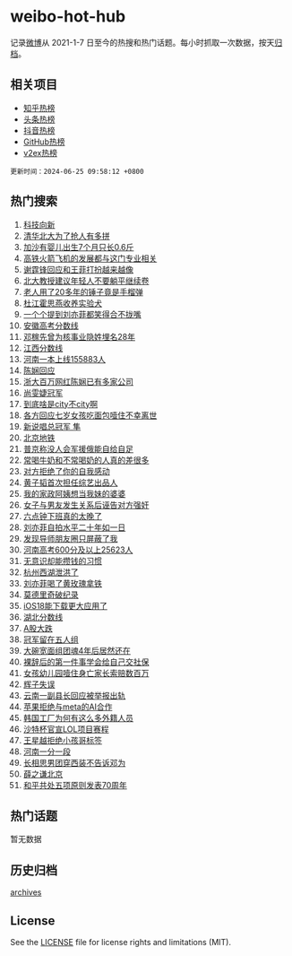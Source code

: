 # weibo-hot-hub

记录[微博](https://www.weibo.com)从 2021-1-7 日至今的热搜和热门话题。每小时抓取一次数据，按天[归档](archives)。

## 相关项目

- [知乎热榜](https://github.com/lonnyzhang423/zhihu-hot-hub)
- [头条热榜](https://github.com/lonnyzhang423/toutiao-hot-hub)
- [抖音热榜](https://github.com/lonnyzhang423/douyin-hot-hub)
- [GitHub热榜](https://github.com/lonnyzhang423/github-hot-hub)
- [v2ex热榜](https://github.com/lonnyzhang423/v2ex-hot-hub)


`更新时间：2024-06-25 09:58:12 +0800`

## 热门搜索

1. [科技向新](https://m.weibo.cn/search?containerid=100103type%3D1%26t%3D10%26q%3D%23%E7%A7%91%E6%8A%80%E5%90%91%E6%96%B0%23&stream_entry_id=51&isnewpage=1&extparam=seat%3D1%26filter_type%3Drealtimehot%26stream_entry_id%3D51%26c_type%3D51%26q%3D%2523%25E7%25A7%2591%25E6%258A%2580%25E5%2590%2591%25E6%2596%25B0%2523%26pos%3D0%26cate%3D10103%26dgr%3D0%26display_time%3D1719280691%26pre_seqid%3D1719280691424023596198)
1. [清华北大为了抢人有多拼](https://m.weibo.cn/search?containerid=100103type%3D1%26t%3D10%26q%3D%E6%B8%85%E5%8D%8E%E5%8C%97%E5%A4%A7%E4%B8%BA%E4%BA%86%E6%8A%A2%E4%BA%BA%E6%9C%89%E5%A4%9A%E6%8B%BC&stream_entry_id=31&isnewpage=1&extparam=seat%3D1%26filter_type%3Drealtimehot%26realpos%3D1%26c_type%3D31%26flag%3D2%26dgr%3D0%26cate%3D5001%26band_rank%3D1%26stream_entry_id%3D31%26pos%3D0%26lcate%3D5001%26q%3D%25E6%25B8%2585%25E5%258D%258E%25E5%258C%2597%25E5%25A4%25A7%25E4%25B8%25BA%25E4%25BA%2586%25E6%258A%25A2%25E4%25BA%25BA%25E6%259C%2589%25E5%25A4%259A%25E6%258B%25BC%26display_time%3D1719280691%26pre_seqid%3D1719280691424023596198)
1. [加沙有婴儿出生7个月只长0.6斤](https://m.weibo.cn/search?containerid=100103type%3D1%26t%3D10%26q%3D%23%E5%8A%A0%E6%B2%99%E6%9C%89%E5%A9%B4%E5%84%BF%E5%87%BA%E7%94%9F7%E4%B8%AA%E6%9C%88%E5%8F%AA%E9%95%BF0.6%E6%96%A4%23&stream_entry_id=31&isnewpage=1&extparam=seat%3D1%26filter_type%3Drealtimehot%26realpos%3D2%26c_type%3D31%26flag%3D1%26dgr%3D0%26cate%3D5001%26band_rank%3D2%26stream_entry_id%3D31%26pos%3D1%26lcate%3D5001%26q%3D%2523%25E5%258A%25A0%25E6%25B2%2599%25E6%259C%2589%25E5%25A9%25B4%25E5%2584%25BF%25E5%2587%25BA%25E7%2594%259F7%25E4%25B8%25AA%25E6%259C%2588%25E5%258F%25AA%25E9%2595%25BF0.6%25E6%2596%25A4%2523%26display_time%3D1719280691%26pre_seqid%3D1719280691424023596198)
1. [高铁火箭飞机的发展都与这门专业相关](https://m.weibo.cn/search?containerid=100103type%3D1%26t%3D10%26q%3D%23%E9%AB%98%E9%93%81%E7%81%AB%E7%AE%AD%E9%A3%9E%E6%9C%BA%E7%9A%84%E5%8F%91%E5%B1%95%E9%83%BD%E4%B8%8E%E8%BF%99%E9%97%A8%E4%B8%93%E4%B8%9A%E7%9B%B8%E5%85%B3%23&stream_entry_id=31&isnewpage=1&extparam=seat%3D1%26filter_type%3Drealtimehot%26realpos%3D3%26c_type%3D31%26flag%3D0%26dgr%3D0%26cate%3D5001%26band_rank%3D3%26stream_entry_id%3D31%26pos%3D2%26lcate%3D5001%26q%3D%2523%25E9%25AB%2598%25E9%2593%2581%25E7%2581%25AB%25E7%25AE%25AD%25E9%25A3%259E%25E6%259C%25BA%25E7%259A%2584%25E5%258F%2591%25E5%25B1%2595%25E9%2583%25BD%25E4%25B8%258E%25E8%25BF%2599%25E9%2597%25A8%25E4%25B8%2593%25E4%25B8%259A%25E7%259B%25B8%25E5%2585%25B3%2523%26display_time%3D1719280691%26pre_seqid%3D1719280691424023596198)
1. [谢霆锋回应和王菲打扮越来越像](https://m.weibo.cn/search?containerid=100103type%3D1%26t%3D10%26q%3D%23%E8%B0%A2%E9%9C%86%E9%94%8B%E5%9B%9E%E5%BA%94%E5%92%8C%E7%8E%8B%E8%8F%B2%E6%89%93%E6%89%AE%E8%B6%8A%E6%9D%A5%E8%B6%8A%E5%83%8F%23&stream_entry_id=31&isnewpage=1&extparam=seat%3D1%26filter_type%3Drealtimehot%26realpos%3D4%26c_type%3D31%26flag%3D2%26dgr%3D0%26cate%3D5001%26band_rank%3D4%26stream_entry_id%3D31%26pos%3D3%26lcate%3D5001%26q%3D%2523%25E8%25B0%25A2%25E9%259C%2586%25E9%2594%258B%25E5%259B%259E%25E5%25BA%2594%25E5%2592%258C%25E7%258E%258B%25E8%258F%25B2%25E6%2589%2593%25E6%2589%25AE%25E8%25B6%258A%25E6%259D%25A5%25E8%25B6%258A%25E5%2583%258F%2523%26display_time%3D1719280691%26pre_seqid%3D1719280691424023596198)
1. [北大教授建议年轻人不要躺平继续卷](https://m.weibo.cn/search?containerid=100103type%3D1%26t%3D10%26q%3D%23%E5%8C%97%E5%A4%A7%E6%95%99%E6%8E%88%E5%BB%BA%E8%AE%AE%E5%B9%B4%E8%BD%BB%E4%BA%BA%E4%B8%8D%E8%A6%81%E8%BA%BA%E5%B9%B3%E7%BB%A7%E7%BB%AD%E5%8D%B7%23&stream_entry_id=31&isnewpage=1&extparam=seat%3D1%26filter_type%3Drealtimehot%26realpos%3D5%26c_type%3D31%26flag%3D1%26dgr%3D0%26cate%3D5001%26band_rank%3D5%26stream_entry_id%3D31%26pos%3D4%26lcate%3D5001%26q%3D%2523%25E5%258C%2597%25E5%25A4%25A7%25E6%2595%2599%25E6%258E%2588%25E5%25BB%25BA%25E8%25AE%25AE%25E5%25B9%25B4%25E8%25BD%25BB%25E4%25BA%25BA%25E4%25B8%258D%25E8%25A6%2581%25E8%25BA%25BA%25E5%25B9%25B3%25E7%25BB%25A7%25E7%25BB%25AD%25E5%258D%25B7%2523%26display_time%3D1719280691%26pre_seqid%3D1719280691424023596198)
1. [老人用了20多年的锤子竟是手榴弹](https://m.weibo.cn/search?containerid=100103type%3D1%26t%3D10%26q%3D%23%E8%80%81%E4%BA%BA%E7%94%A8%E4%BA%8620%E5%A4%9A%E5%B9%B4%E7%9A%84%E9%94%A4%E5%AD%90%E7%AB%9F%E6%98%AF%E6%89%8B%E6%A6%B4%E5%BC%B9%23&stream_entry_id=31&isnewpage=1&extparam=seat%3D1%26filter_type%3Drealtimehot%26realpos%3D6%26c_type%3D31%26flag%3D2%26dgr%3D0%26cate%3D5001%26band_rank%3D6%26stream_entry_id%3D31%26pos%3D5%26lcate%3D5001%26q%3D%2523%25E8%2580%2581%25E4%25BA%25BA%25E7%2594%25A8%25E4%25BA%258620%25E5%25A4%259A%25E5%25B9%25B4%25E7%259A%2584%25E9%2594%25A4%25E5%25AD%2590%25E7%25AB%259F%25E6%2598%25AF%25E6%2589%258B%25E6%25A6%25B4%25E5%25BC%25B9%2523%26display_time%3D1719280691%26pre_seqid%3D1719280691424023596198)
1. [杜江霍思燕收养实验犬](https://m.weibo.cn/search?containerid=100103type%3D1%26t%3D10%26q%3D%23%E6%9D%9C%E6%B1%9F%E9%9C%8D%E6%80%9D%E7%87%95%E6%94%B6%E5%85%BB%E5%AE%9E%E9%AA%8C%E7%8A%AC%23&stream_entry_id=31&isnewpage=1&extparam=seat%3D1%26filter_type%3Drealtimehot%26realpos%3D7%26c_type%3D31%26flag%3D16%26dgr%3D0%26cate%3D5001%26band_rank%3D7%26stream_entry_id%3D31%26pos%3D6%26lcate%3D5001%26q%3D%2523%25E6%259D%259C%25E6%25B1%259F%25E9%259C%258D%25E6%2580%259D%25E7%2587%2595%25E6%2594%25B6%25E5%2585%25BB%25E5%25AE%259E%25E9%25AA%258C%25E7%258A%25AC%2523%26display_time%3D1719280691%26pre_seqid%3D1719280691424023596198)
1. [一个个提到刘亦菲都笑得合不拢嘴](https://m.weibo.cn/search?containerid=100103type%3D1%26t%3D10%26q%3D%E4%B8%80%E4%B8%AA%E4%B8%AA%E6%8F%90%E5%88%B0%E5%88%98%E4%BA%A6%E8%8F%B2%E9%83%BD%E7%AC%91%E5%BE%97%E5%90%88%E4%B8%8D%E6%8B%A2%E5%98%B4&stream_entry_id=31&isnewpage=1&extparam=seat%3D1%26filter_type%3Drealtimehot%26realpos%3D8%26c_type%3D31%26flag%3D1%26dgr%3D0%26cate%3D5001%26band_rank%3D8%26stream_entry_id%3D31%26pos%3D7%26lcate%3D5001%26q%3D%25E4%25B8%2580%25E4%25B8%25AA%25E4%25B8%25AA%25E6%258F%2590%25E5%2588%25B0%25E5%2588%2598%25E4%25BA%25A6%25E8%258F%25B2%25E9%2583%25BD%25E7%25AC%2591%25E5%25BE%2597%25E5%2590%2588%25E4%25B8%258D%25E6%258B%25A2%25E5%2598%25B4%26display_time%3D1719280691%26pre_seqid%3D1719280691424023596198)
1. [安徽高考分数线](https://m.weibo.cn/search?containerid=100103type%3D1%26t%3D10%26q%3D%E5%AE%89%E5%BE%BD%E9%AB%98%E8%80%83%E5%88%86%E6%95%B0%E7%BA%BF&stream_entry_id=31&isnewpage=1&extparam=seat%3D1%26filter_type%3Drealtimehot%26realpos%3D9%26c_type%3D31%26flag%3D1%26dgr%3D0%26cate%3D5001%26band_rank%3D9%26stream_entry_id%3D31%26pos%3D8%26lcate%3D5001%26q%3D%25E5%25AE%2589%25E5%25BE%25BD%25E9%25AB%2598%25E8%2580%2583%25E5%2588%2586%25E6%2595%25B0%25E7%25BA%25BF%26display_time%3D1719280691%26pre_seqid%3D1719280691424023596198)
1. [邓稼先曾为核事业隐姓埋名28年](https://m.weibo.cn/search?containerid=100103type%3D1%26t%3D10%26q%3D%23%E9%82%93%E7%A8%BC%E5%85%88%E6%9B%BE%E4%B8%BA%E6%A0%B8%E4%BA%8B%E4%B8%9A%E9%9A%90%E5%A7%93%E5%9F%8B%E5%90%8D28%E5%B9%B4%23&stream_entry_id=31&isnewpage=1&extparam=seat%3D1%26filter_type%3Drealtimehot%26realpos%3D10%26c_type%3D31%26flag%3D1%26dgr%3D0%26cate%3D5001%26band_rank%3D10%26stream_entry_id%3D31%26pos%3D9%26lcate%3D5001%26q%3D%2523%25E9%2582%2593%25E7%25A8%25BC%25E5%2585%2588%25E6%259B%25BE%25E4%25B8%25BA%25E6%25A0%25B8%25E4%25BA%258B%25E4%25B8%259A%25E9%259A%2590%25E5%25A7%2593%25E5%259F%258B%25E5%2590%258D28%25E5%25B9%25B4%2523%26display_time%3D1719280691%26pre_seqid%3D1719280691424023596198)
1. [江西分数线](https://m.weibo.cn/search?containerid=100103type%3D1%26t%3D10%26q%3D%E6%B1%9F%E8%A5%BF%E5%88%86%E6%95%B0%E7%BA%BF&stream_entry_id=31&isnewpage=1&extparam=seat%3D1%26filter_type%3Drealtimehot%26realpos%3D11%26c_type%3D31%26flag%3D1%26dgr%3D0%26cate%3D5001%26band_rank%3D11%26stream_entry_id%3D31%26pos%3D10%26lcate%3D5001%26q%3D%25E6%25B1%259F%25E8%25A5%25BF%25E5%2588%2586%25E6%2595%25B0%25E7%25BA%25BF%26display_time%3D1719280691%26pre_seqid%3D1719280691424023596198)
1. [河南一本上线155883人](https://m.weibo.cn/search?containerid=100103type%3D1%26t%3D10%26q%3D%23%E6%B2%B3%E5%8D%97%E4%B8%80%E6%9C%AC%E4%B8%8A%E7%BA%BF155883%E4%BA%BA%23&stream_entry_id=31&isnewpage=1&extparam=seat%3D1%26filter_type%3Drealtimehot%26realpos%3D12%26c_type%3D31%26flag%3D1%26dgr%3D0%26cate%3D5001%26band_rank%3D12%26stream_entry_id%3D31%26pos%3D11%26lcate%3D5001%26q%3D%2523%25E6%25B2%25B3%25E5%258D%2597%25E4%25B8%2580%25E6%259C%25AC%25E4%25B8%258A%25E7%25BA%25BF155883%25E4%25BA%25BA%2523%26display_time%3D1719280691%26pre_seqid%3D1719280691424023596198)
1. [陈娴回应](https://m.weibo.cn/search?containerid=100103type%3D1%26t%3D10%26q%3D%23%E9%99%88%E5%A8%B4%E5%9B%9E%E5%BA%94%23&stream_entry_id=31&isnewpage=1&extparam=seat%3D1%26filter_type%3Drealtimehot%26realpos%3D13%26c_type%3D31%26flag%3D1%26dgr%3D0%26cate%3D5001%26band_rank%3D13%26stream_entry_id%3D31%26pos%3D12%26lcate%3D5001%26q%3D%2523%25E9%2599%2588%25E5%25A8%25B4%25E5%259B%259E%25E5%25BA%2594%2523%26display_time%3D1719280691%26pre_seqid%3D1719280691424023596198)
1. [浙大百万网红陈娴已有多家公司](https://m.weibo.cn/search?containerid=100103type%3D1%26t%3D10%26q%3D%23%E6%B5%99%E5%A4%A7%E7%99%BE%E4%B8%87%E7%BD%91%E7%BA%A2%E9%99%88%E5%A8%B4%E5%B7%B2%E6%9C%89%E5%A4%9A%E5%AE%B6%E5%85%AC%E5%8F%B8%23&stream_entry_id=31&isnewpage=1&extparam=seat%3D1%26filter_type%3Drealtimehot%26realpos%3D14%26c_type%3D31%26flag%3D2%26dgr%3D0%26cate%3D5001%26band_rank%3D14%26stream_entry_id%3D31%26pos%3D13%26lcate%3D5001%26q%3D%2523%25E6%25B5%2599%25E5%25A4%25A7%25E7%2599%25BE%25E4%25B8%2587%25E7%25BD%2591%25E7%25BA%25A2%25E9%2599%2588%25E5%25A8%25B4%25E5%25B7%25B2%25E6%259C%2589%25E5%25A4%259A%25E5%25AE%25B6%25E5%2585%25AC%25E5%258F%25B8%2523%26display_time%3D1719280691%26pre_seqid%3D1719280691424023596198)
1. [尚雯婕冠军](https://m.weibo.cn/search?containerid=100103type%3D1%26t%3D10%26q%3D%23%E5%B0%9A%E9%9B%AF%E5%A9%95%E5%86%A0%E5%86%9B%23&stream_entry_id=31&isnewpage=1&extparam=seat%3D1%26filter_type%3Drealtimehot%26realpos%3D15%26c_type%3D31%26flag%3D2%26dgr%3D0%26cate%3D5001%26band_rank%3D15%26stream_entry_id%3D31%26pos%3D14%26lcate%3D5001%26q%3D%2523%25E5%25B0%259A%25E9%259B%25AF%25E5%25A9%2595%25E5%2586%25A0%25E5%2586%259B%2523%26display_time%3D1719280691%26pre_seqid%3D1719280691424023596198)
1. [到底啥是city不city啊](https://m.weibo.cn/search?containerid=100103type%3D1%26t%3D10%26q%3D%23%E5%88%B0%E5%BA%95%E5%95%A5%E6%98%AFcity%E4%B8%8Dcity%E5%95%8A%23&stream_entry_id=31&isnewpage=1&extparam=seat%3D1%26filter_type%3Drealtimehot%26realpos%3D16%26c_type%3D31%26flag%3D0%26dgr%3D0%26cate%3D5001%26band_rank%3D16%26stream_entry_id%3D31%26pos%3D15%26lcate%3D5001%26q%3D%2523%25E5%2588%25B0%25E5%25BA%2595%25E5%2595%25A5%25E6%2598%25AFcity%25E4%25B8%258Dcity%25E5%2595%258A%2523%26display_time%3D1719280691%26pre_seqid%3D1719280691424023596198)
1. [各方回应七岁女孩吃面包噎住不幸离世](https://m.weibo.cn/search?containerid=100103type%3D1%26t%3D10%26q%3D%23%E5%90%84%E6%96%B9%E5%9B%9E%E5%BA%94%E4%B8%83%E5%B2%81%E5%A5%B3%E5%AD%A9%E5%90%83%E9%9D%A2%E5%8C%85%E5%99%8E%E4%BD%8F%E4%B8%8D%E5%B9%B8%E7%A6%BB%E4%B8%96%23&stream_entry_id=31&isnewpage=1&extparam=seat%3D1%26filter_type%3Drealtimehot%26realpos%3D17%26c_type%3D31%26flag%3D1%26dgr%3D0%26cate%3D5001%26band_rank%3D17%26stream_entry_id%3D31%26pos%3D16%26lcate%3D5001%26q%3D%2523%25E5%2590%2584%25E6%2596%25B9%25E5%259B%259E%25E5%25BA%2594%25E4%25B8%2583%25E5%25B2%2581%25E5%25A5%25B3%25E5%25AD%25A9%25E5%2590%2583%25E9%259D%25A2%25E5%258C%2585%25E5%2599%258E%25E4%25BD%258F%25E4%25B8%258D%25E5%25B9%25B8%25E7%25A6%25BB%25E4%25B8%2596%2523%26display_time%3D1719280691%26pre_seqid%3D1719280691424023596198)
1. [新说唱总冠军 隼](https://m.weibo.cn/search?containerid=100103type%3D1%26t%3D10%26q%3D%E6%96%B0%E8%AF%B4%E5%94%B1%E6%80%BB%E5%86%A0%E5%86%9B+%E9%9A%BC&stream_entry_id=31&isnewpage=1&extparam=seat%3D1%26filter_type%3Drealtimehot%26realpos%3D18%26c_type%3D31%26flag%3D0%26dgr%3D0%26cate%3D5001%26band_rank%3D18%26stream_entry_id%3D31%26pos%3D17%26lcate%3D5001%26q%3D%25E6%2596%25B0%25E8%25AF%25B4%25E5%2594%25B1%25E6%2580%25BB%25E5%2586%25A0%25E5%2586%259B%2520%25E9%259A%25BC%26display_time%3D1719280691%26pre_seqid%3D1719280691424023596198)
1. [北京地铁](https://m.weibo.cn/search?containerid=100103type%3D1%26t%3D10%26q%3D%E5%8C%97%E4%BA%AC%E5%9C%B0%E9%93%81&stream_entry_id=31&isnewpage=1&extparam=seat%3D1%26filter_type%3Drealtimehot%26realpos%3D19%26c_type%3D31%26flag%3D1%26dgr%3D0%26cate%3D5001%26band_rank%3D19%26stream_entry_id%3D31%26pos%3D18%26lcate%3D5001%26q%3D%25E5%258C%2597%25E4%25BA%25AC%25E5%259C%25B0%25E9%2593%2581%26display_time%3D1719280691%26pre_seqid%3D1719280691424023596198)
1. [普京称没人会军援俄能自给自足](https://m.weibo.cn/search?containerid=100103type%3D1%26t%3D10%26q%3D%23%E6%99%AE%E4%BA%AC%E7%A7%B0%E6%B2%A1%E4%BA%BA%E4%BC%9A%E5%86%9B%E6%8F%B4%E4%BF%84%E8%83%BD%E8%87%AA%E7%BB%99%E8%87%AA%E8%B6%B3%23&stream_entry_id=31&isnewpage=1&extparam=seat%3D1%26filter_type%3Drealtimehot%26realpos%3D20%26c_type%3D31%26flag%3D0%26dgr%3D0%26cate%3D5001%26band_rank%3D20%26stream_entry_id%3D31%26pos%3D19%26lcate%3D5001%26q%3D%2523%25E6%2599%25AE%25E4%25BA%25AC%25E7%25A7%25B0%25E6%25B2%25A1%25E4%25BA%25BA%25E4%25BC%259A%25E5%2586%259B%25E6%258F%25B4%25E4%25BF%2584%25E8%2583%25BD%25E8%2587%25AA%25E7%25BB%2599%25E8%2587%25AA%25E8%25B6%25B3%2523%26display_time%3D1719280691%26pre_seqid%3D1719280691424023596198)
1. [常喝牛奶和不常喝奶的人真的差很多](https://m.weibo.cn/search?containerid=100103type%3D1%26t%3D10%26q%3D%23%E5%B8%B8%E5%96%9D%E7%89%9B%E5%A5%B6%E5%92%8C%E4%B8%8D%E5%B8%B8%E5%96%9D%E5%A5%B6%E7%9A%84%E4%BA%BA%E7%9C%9F%E7%9A%84%E5%B7%AE%E5%BE%88%E5%A4%9A%23&stream_entry_id=31&isnewpage=1&extparam=seat%3D1%26filter_type%3Drealtimehot%26realpos%3D21%26c_type%3D31%26flag%3D1%26dgr%3D0%26cate%3D5001%26band_rank%3D21%26stream_entry_id%3D31%26pos%3D20%26lcate%3D5001%26q%3D%2523%25E5%25B8%25B8%25E5%2596%259D%25E7%2589%259B%25E5%25A5%25B6%25E5%2592%258C%25E4%25B8%258D%25E5%25B8%25B8%25E5%2596%259D%25E5%25A5%25B6%25E7%259A%2584%25E4%25BA%25BA%25E7%259C%259F%25E7%259A%2584%25E5%25B7%25AE%25E5%25BE%2588%25E5%25A4%259A%2523%26display_time%3D1719280691%26pre_seqid%3D1719280691424023596198)
1. [对方拒绝了你的自我感动](https://m.weibo.cn/search?containerid=100103type%3D1%26t%3D10%26q%3D%E5%AF%B9%E6%96%B9%E6%8B%92%E7%BB%9D%E4%BA%86%E4%BD%A0%E7%9A%84%E8%87%AA%E6%88%91%E6%84%9F%E5%8A%A8&stream_entry_id=31&isnewpage=1&extparam=seat%3D1%26filter_type%3Drealtimehot%26realpos%3D22%26c_type%3D31%26flag%3D2%26dgr%3D0%26cate%3D5001%26band_rank%3D22%26stream_entry_id%3D31%26pos%3D21%26lcate%3D5001%26q%3D%25E5%25AF%25B9%25E6%2596%25B9%25E6%258B%2592%25E7%25BB%259D%25E4%25BA%2586%25E4%25BD%25A0%25E7%259A%2584%25E8%2587%25AA%25E6%2588%2591%25E6%2584%259F%25E5%258A%25A8%26display_time%3D1719280691%26pre_seqid%3D1719280691424023596198)
1. [黄子韬首次担任综艺出品人](https://m.weibo.cn/search?containerid=100103type%3D1%26t%3D10%26q%3D%23%E9%BB%84%E5%AD%90%E9%9F%AC%E9%A6%96%E6%AC%A1%E6%8B%85%E4%BB%BB%E7%BB%BC%E8%89%BA%E5%87%BA%E5%93%81%E4%BA%BA%23&stream_entry_id=31&isnewpage=1&extparam=seat%3D1%26filter_type%3Drealtimehot%26realpos%3D23%26c_type%3D31%26flag%3D1%26dgr%3D0%26cate%3D5001%26band_rank%3D23%26stream_entry_id%3D31%26pos%3D22%26lcate%3D5001%26q%3D%2523%25E9%25BB%2584%25E5%25AD%2590%25E9%259F%25AC%25E9%25A6%2596%25E6%25AC%25A1%25E6%258B%2585%25E4%25BB%25BB%25E7%25BB%25BC%25E8%2589%25BA%25E5%2587%25BA%25E5%2593%2581%25E4%25BA%25BA%2523%26display_time%3D1719280691%26pre_seqid%3D1719280691424023596198)
1. [我的家政阿姨想当我妹的婆婆](https://m.weibo.cn/search?containerid=100103type%3D1%26t%3D10%26q%3D%23%E6%88%91%E7%9A%84%E5%AE%B6%E6%94%BF%E9%98%BF%E5%A7%A8%E6%83%B3%E5%BD%93%E6%88%91%E5%A6%B9%E7%9A%84%E5%A9%86%E5%A9%86%23&stream_entry_id=31&isnewpage=1&extparam=seat%3D1%26filter_type%3Drealtimehot%26realpos%3D24%26c_type%3D31%26flag%3D1%26dgr%3D0%26cate%3D5001%26band_rank%3D24%26stream_entry_id%3D31%26pos%3D23%26lcate%3D5001%26q%3D%2523%25E6%2588%2591%25E7%259A%2584%25E5%25AE%25B6%25E6%2594%25BF%25E9%2598%25BF%25E5%25A7%25A8%25E6%2583%25B3%25E5%25BD%2593%25E6%2588%2591%25E5%25A6%25B9%25E7%259A%2584%25E5%25A9%2586%25E5%25A9%2586%2523%26display_time%3D1719280691%26pre_seqid%3D1719280691424023596198)
1. [女子与男友发生关系后诬告对方强奸](https://m.weibo.cn/search?containerid=100103type%3D1%26t%3D10%26q%3D%23%E5%A5%B3%E5%AD%90%E4%B8%8E%E7%94%B7%E5%8F%8B%E5%8F%91%E7%94%9F%E5%85%B3%E7%B3%BB%E5%90%8E%E8%AF%AC%E5%91%8A%E5%AF%B9%E6%96%B9%E5%BC%BA%E5%A5%B8%23&stream_entry_id=31&isnewpage=1&extparam=seat%3D1%26filter_type%3Drealtimehot%26realpos%3D25%26c_type%3D31%26flag%3D0%26dgr%3D0%26cate%3D5001%26band_rank%3D25%26stream_entry_id%3D31%26pos%3D24%26lcate%3D5001%26q%3D%2523%25E5%25A5%25B3%25E5%25AD%2590%25E4%25B8%258E%25E7%2594%25B7%25E5%258F%258B%25E5%258F%2591%25E7%2594%259F%25E5%2585%25B3%25E7%25B3%25BB%25E5%2590%258E%25E8%25AF%25AC%25E5%2591%258A%25E5%25AF%25B9%25E6%2596%25B9%25E5%25BC%25BA%25E5%25A5%25B8%2523%26display_time%3D1719280691%26pre_seqid%3D1719280691424023596198)
1. [六点钟下班真的太晚了](https://m.weibo.cn/search?containerid=100103type%3D1%26t%3D10%26q%3D%23%E5%85%AD%E7%82%B9%E9%92%9F%E4%B8%8B%E7%8F%AD%E7%9C%9F%E7%9A%84%E5%A4%AA%E6%99%9A%E4%BA%86%23&stream_entry_id=31&isnewpage=1&extparam=seat%3D1%26filter_type%3Drealtimehot%26realpos%3D26%26c_type%3D31%26flag%3D1%26dgr%3D0%26cate%3D5001%26band_rank%3D26%26stream_entry_id%3D31%26pos%3D25%26lcate%3D5001%26q%3D%2523%25E5%2585%25AD%25E7%2582%25B9%25E9%2592%259F%25E4%25B8%258B%25E7%258F%25AD%25E7%259C%259F%25E7%259A%2584%25E5%25A4%25AA%25E6%2599%259A%25E4%25BA%2586%2523%26display_time%3D1719280691%26pre_seqid%3D1719280691424023596198)
1. [刘亦菲自拍水平二十年如一日](https://m.weibo.cn/search?containerid=100103type%3D1%26t%3D10%26q%3D%23%E5%88%98%E4%BA%A6%E8%8F%B2%E8%87%AA%E6%8B%8D%E6%B0%B4%E5%B9%B3%E4%BA%8C%E5%8D%81%E5%B9%B4%E5%A6%82%E4%B8%80%E6%97%A5%23&stream_entry_id=31&isnewpage=1&extparam=seat%3D1%26filter_type%3Drealtimehot%26realpos%3D27%26c_type%3D31%26flag%3D0%26dgr%3D0%26cate%3D5001%26band_rank%3D27%26stream_entry_id%3D31%26pos%3D26%26lcate%3D5001%26q%3D%2523%25E5%2588%2598%25E4%25BA%25A6%25E8%258F%25B2%25E8%2587%25AA%25E6%258B%258D%25E6%25B0%25B4%25E5%25B9%25B3%25E4%25BA%258C%25E5%258D%2581%25E5%25B9%25B4%25E5%25A6%2582%25E4%25B8%2580%25E6%2597%25A5%2523%26display_time%3D1719280691%26pre_seqid%3D1719280691424023596198)
1. [发现导师朋友圈只屏蔽了我](https://m.weibo.cn/search?containerid=100103type%3D1%26t%3D10%26q%3D%23%E5%8F%91%E7%8E%B0%E5%AF%BC%E5%B8%88%E6%9C%8B%E5%8F%8B%E5%9C%88%E5%8F%AA%E5%B1%8F%E8%94%BD%E4%BA%86%E6%88%91%23&stream_entry_id=31&isnewpage=1&extparam=seat%3D1%26filter_type%3Drealtimehot%26realpos%3D28%26c_type%3D31%26flag%3D0%26dgr%3D0%26cate%3D5001%26band_rank%3D28%26stream_entry_id%3D31%26pos%3D27%26lcate%3D5001%26q%3D%2523%25E5%258F%2591%25E7%258E%25B0%25E5%25AF%25BC%25E5%25B8%2588%25E6%259C%258B%25E5%258F%258B%25E5%259C%2588%25E5%258F%25AA%25E5%25B1%258F%25E8%2594%25BD%25E4%25BA%2586%25E6%2588%2591%2523%26display_time%3D1719280691%26pre_seqid%3D1719280691424023596198)
1. [河南高考600分及以上25623人](https://m.weibo.cn/search?containerid=100103type%3D1%26t%3D10%26q%3D%23%E6%B2%B3%E5%8D%97%E9%AB%98%E8%80%83600%E5%88%86%E5%8F%8A%E4%BB%A5%E4%B8%8A25623%E4%BA%BA%23&stream_entry_id=31&isnewpage=1&extparam=seat%3D1%26filter_type%3Drealtimehot%26realpos%3D29%26c_type%3D31%26flag%3D1%26dgr%3D0%26cate%3D5001%26band_rank%3D29%26stream_entry_id%3D31%26pos%3D28%26lcate%3D5001%26q%3D%2523%25E6%25B2%25B3%25E5%258D%2597%25E9%25AB%2598%25E8%2580%2583600%25E5%2588%2586%25E5%258F%258A%25E4%25BB%25A5%25E4%25B8%258A25623%25E4%25BA%25BA%2523%26display_time%3D1719280691%26pre_seqid%3D1719280691424023596198)
1. [无意识却能攒钱的习惯](https://m.weibo.cn/search?containerid=100103type%3D1%26t%3D10%26q%3D%23%E6%97%A0%E6%84%8F%E8%AF%86%E5%8D%B4%E8%83%BD%E6%94%92%E9%92%B1%E7%9A%84%E4%B9%A0%E6%83%AF%23&stream_entry_id=31&isnewpage=1&extparam=seat%3D1%26filter_type%3Drealtimehot%26realpos%3D30%26c_type%3D31%26flag%3D1%26dgr%3D0%26cate%3D5001%26band_rank%3D30%26stream_entry_id%3D31%26pos%3D29%26lcate%3D5001%26q%3D%2523%25E6%2597%25A0%25E6%2584%258F%25E8%25AF%2586%25E5%258D%25B4%25E8%2583%25BD%25E6%2594%2592%25E9%2592%25B1%25E7%259A%2584%25E4%25B9%25A0%25E6%2583%25AF%2523%26display_time%3D1719280691%26pre_seqid%3D1719280691424023596198)
1. [杭州西湖泄洪了](https://m.weibo.cn/search?containerid=100103type%3D1%26t%3D10%26q%3D%23%E6%9D%AD%E5%B7%9E%E8%A5%BF%E6%B9%96%E6%B3%84%E6%B4%AA%E4%BA%86%23&stream_entry_id=31&isnewpage=1&extparam=seat%3D1%26filter_type%3Drealtimehot%26realpos%3D31%26c_type%3D31%26flag%3D0%26dgr%3D0%26cate%3D5001%26band_rank%3D31%26stream_entry_id%3D31%26pos%3D30%26lcate%3D5001%26q%3D%2523%25E6%259D%25AD%25E5%25B7%259E%25E8%25A5%25BF%25E6%25B9%2596%25E6%25B3%2584%25E6%25B4%25AA%25E4%25BA%2586%2523%26display_time%3D1719280691%26pre_seqid%3D1719280691424023596198)
1. [刘亦菲喝了黄玫瑰拿铁](https://m.weibo.cn/search?containerid=100103type%3D1%26t%3D10%26q%3D%23%E5%88%98%E4%BA%A6%E8%8F%B2%E5%96%9D%E4%BA%86%E9%BB%84%E7%8E%AB%E7%91%B0%E6%8B%BF%E9%93%81%23&stream_entry_id=31&isnewpage=1&extparam=seat%3D1%26filter_type%3Drealtimehot%26realpos%3D32%26c_type%3D31%26flag%3D0%26dgr%3D0%26cate%3D5001%26band_rank%3D32%26stream_entry_id%3D31%26pos%3D31%26lcate%3D5001%26q%3D%2523%25E5%2588%2598%25E4%25BA%25A6%25E8%258F%25B2%25E5%2596%259D%25E4%25BA%2586%25E9%25BB%2584%25E7%258E%25AB%25E7%2591%25B0%25E6%258B%25BF%25E9%2593%2581%2523%26display_time%3D1719280691%26pre_seqid%3D1719280691424023596198)
1. [莫德里奇破纪录](https://m.weibo.cn/search?containerid=100103type%3D1%26t%3D10%26q%3D%23%E8%8E%AB%E5%BE%B7%E9%87%8C%E5%A5%87%E7%A0%B4%E7%BA%AA%E5%BD%95%23&stream_entry_id=31&isnewpage=1&extparam=seat%3D1%26filter_type%3Drealtimehot%26realpos%3D33%26c_type%3D31%26flag%3D0%26dgr%3D0%26cate%3D5001%26band_rank%3D33%26stream_entry_id%3D31%26pos%3D32%26lcate%3D5001%26q%3D%2523%25E8%258E%25AB%25E5%25BE%25B7%25E9%2587%258C%25E5%25A5%2587%25E7%25A0%25B4%25E7%25BA%25AA%25E5%25BD%2595%2523%26display_time%3D1719280691%26pre_seqid%3D1719280691424023596198)
1. [iOS18能下载更大应用了](https://m.weibo.cn/search?containerid=100103type%3D1%26t%3D10%26q%3D%23iOS18%E8%83%BD%E4%B8%8B%E8%BD%BD%E6%9B%B4%E5%A4%A7%E5%BA%94%E7%94%A8%E4%BA%86%23&stream_entry_id=31&isnewpage=1&extparam=seat%3D1%26filter_type%3Drealtimehot%26realpos%3D34%26c_type%3D31%26flag%3D1%26dgr%3D0%26cate%3D5001%26band_rank%3D34%26stream_entry_id%3D31%26pos%3D33%26lcate%3D5001%26q%3D%2523iOS18%25E8%2583%25BD%25E4%25B8%258B%25E8%25BD%25BD%25E6%259B%25B4%25E5%25A4%25A7%25E5%25BA%2594%25E7%2594%25A8%25E4%25BA%2586%2523%26display_time%3D1719280691%26pre_seqid%3D1719280691424023596198)
1. [湖北分数线](https://m.weibo.cn/search?containerid=100103type%3D1%26t%3D10%26q%3D%E6%B9%96%E5%8C%97%E5%88%86%E6%95%B0%E7%BA%BF&stream_entry_id=31&isnewpage=1&extparam=seat%3D1%26filter_type%3Drealtimehot%26realpos%3D35%26c_type%3D31%26flag%3D1%26dgr%3D0%26cate%3D5001%26band_rank%3D35%26stream_entry_id%3D31%26pos%3D34%26lcate%3D5001%26q%3D%25E6%25B9%2596%25E5%258C%2597%25E5%2588%2586%25E6%2595%25B0%25E7%25BA%25BF%26display_time%3D1719280691%26pre_seqid%3D1719280691424023596198)
1. [A股大跌](https://m.weibo.cn/search?containerid=100103type%3D1%26t%3D10%26q%3D%23A%E8%82%A1%E5%A4%A7%E8%B7%8C%23&stream_entry_id=31&isnewpage=1&extparam=seat%3D1%26filter_type%3Drealtimehot%26realpos%3D36%26c_type%3D31%26flag%3D0%26dgr%3D0%26cate%3D5001%26band_rank%3D36%26stream_entry_id%3D31%26pos%3D35%26lcate%3D5001%26q%3D%2523A%25E8%2582%25A1%25E5%25A4%25A7%25E8%25B7%258C%2523%26display_time%3D1719280691%26pre_seqid%3D1719280691424023596198)
1. [冠军留在五人组](https://m.weibo.cn/search?containerid=100103type%3D1%26t%3D10%26q%3D%23%E5%86%A0%E5%86%9B%E7%95%99%E5%9C%A8%E4%BA%94%E4%BA%BA%E7%BB%84%23&stream_entry_id=31&isnewpage=1&extparam=seat%3D1%26filter_type%3Drealtimehot%26realpos%3D37%26c_type%3D31%26flag%3D1%26dgr%3D0%26cate%3D5001%26band_rank%3D37%26stream_entry_id%3D31%26pos%3D36%26lcate%3D5001%26q%3D%2523%25E5%2586%25A0%25E5%2586%259B%25E7%2595%2599%25E5%259C%25A8%25E4%25BA%2594%25E4%25BA%25BA%25E7%25BB%2584%2523%26display_time%3D1719280691%26pre_seqid%3D1719280691424023596198)
1. [大碗宽面组团魂4年后居然还在](https://m.weibo.cn/search?containerid=100103type%3D1%26t%3D10%26q%3D%23%E5%A4%A7%E7%A2%97%E5%AE%BD%E9%9D%A2%E7%BB%84%E5%9B%A2%E9%AD%824%E5%B9%B4%E5%90%8E%E5%B1%85%E7%84%B6%E8%BF%98%E5%9C%A8%23&stream_entry_id=31&isnewpage=1&extparam=seat%3D1%26filter_type%3Drealtimehot%26realpos%3D38%26c_type%3D31%26flag%3D0%26dgr%3D0%26cate%3D5001%26band_rank%3D38%26stream_entry_id%3D31%26pos%3D37%26lcate%3D5001%26q%3D%2523%25E5%25A4%25A7%25E7%25A2%2597%25E5%25AE%25BD%25E9%259D%25A2%25E7%25BB%2584%25E5%259B%25A2%25E9%25AD%25824%25E5%25B9%25B4%25E5%2590%258E%25E5%25B1%2585%25E7%2584%25B6%25E8%25BF%2598%25E5%259C%25A8%2523%26display_time%3D1719280691%26pre_seqid%3D1719280691424023596198)
1. [裸辞后的第一件事学会给自己交社保](https://m.weibo.cn/search?containerid=100103type%3D1%26t%3D10%26q%3D%23%E8%A3%B8%E8%BE%9E%E5%90%8E%E7%9A%84%E7%AC%AC%E4%B8%80%E4%BB%B6%E4%BA%8B%E5%AD%A6%E4%BC%9A%E7%BB%99%E8%87%AA%E5%B7%B1%E4%BA%A4%E7%A4%BE%E4%BF%9D%23&stream_entry_id=31&isnewpage=1&extparam=seat%3D1%26filter_type%3Drealtimehot%26realpos%3D39%26c_type%3D31%26flag%3D0%26dgr%3D0%26cate%3D5001%26band_rank%3D39%26stream_entry_id%3D31%26pos%3D38%26lcate%3D5001%26q%3D%2523%25E8%25A3%25B8%25E8%25BE%259E%25E5%2590%258E%25E7%259A%2584%25E7%25AC%25AC%25E4%25B8%2580%25E4%25BB%25B6%25E4%25BA%258B%25E5%25AD%25A6%25E4%25BC%259A%25E7%25BB%2599%25E8%2587%25AA%25E5%25B7%25B1%25E4%25BA%25A4%25E7%25A4%25BE%25E4%25BF%259D%2523%26display_time%3D1719280691%26pre_seqid%3D1719280691424023596198)
1. [女孩幼儿园噎住身亡家长索赔数百万](https://m.weibo.cn/search?containerid=100103type%3D1%26t%3D10%26q%3D%23%E5%A5%B3%E5%AD%A9%E5%B9%BC%E5%84%BF%E5%9B%AD%E5%99%8E%E4%BD%8F%E8%BA%AB%E4%BA%A1%E5%AE%B6%E9%95%BF%E7%B4%A2%E8%B5%94%E6%95%B0%E7%99%BE%E4%B8%87%23&stream_entry_id=31&isnewpage=1&extparam=seat%3D1%26filter_type%3Drealtimehot%26realpos%3D40%26c_type%3D31%26flag%3D0%26dgr%3D0%26cate%3D5001%26band_rank%3D40%26stream_entry_id%3D31%26pos%3D39%26lcate%3D5001%26q%3D%2523%25E5%25A5%25B3%25E5%25AD%25A9%25E5%25B9%25BC%25E5%2584%25BF%25E5%259B%25AD%25E5%2599%258E%25E4%25BD%258F%25E8%25BA%25AB%25E4%25BA%25A1%25E5%25AE%25B6%25E9%2595%25BF%25E7%25B4%25A2%25E8%25B5%2594%25E6%2595%25B0%25E7%2599%25BE%25E4%25B8%2587%2523%26display_time%3D1719280691%26pre_seqid%3D1719280691424023596198)
1. [辉子失误](https://m.weibo.cn/search?containerid=100103type%3D1%26t%3D10%26q%3D%E8%BE%89%E5%AD%90%E5%A4%B1%E8%AF%AF&stream_entry_id=31&isnewpage=1&extparam=seat%3D1%26filter_type%3Drealtimehot%26realpos%3D41%26c_type%3D31%26flag%3D0%26dgr%3D0%26cate%3D5001%26band_rank%3D41%26stream_entry_id%3D31%26pos%3D40%26lcate%3D5001%26q%3D%25E8%25BE%2589%25E5%25AD%2590%25E5%25A4%25B1%25E8%25AF%25AF%26display_time%3D1719280691%26pre_seqid%3D1719280691424023596198)
1. [云南一副县长回应被举报出轨](https://m.weibo.cn/search?containerid=100103type%3D1%26t%3D10%26q%3D%23%E4%BA%91%E5%8D%97%E4%B8%80%E5%89%AF%E5%8E%BF%E9%95%BF%E5%9B%9E%E5%BA%94%E8%A2%AB%E4%B8%BE%E6%8A%A5%E5%87%BA%E8%BD%A8%23&stream_entry_id=31&isnewpage=1&extparam=seat%3D1%26filter_type%3Drealtimehot%26realpos%3D42%26c_type%3D31%26flag%3D1%26dgr%3D0%26cate%3D5001%26band_rank%3D42%26stream_entry_id%3D31%26pos%3D41%26lcate%3D5001%26q%3D%2523%25E4%25BA%2591%25E5%258D%2597%25E4%25B8%2580%25E5%2589%25AF%25E5%258E%25BF%25E9%2595%25BF%25E5%259B%259E%25E5%25BA%2594%25E8%25A2%25AB%25E4%25B8%25BE%25E6%258A%25A5%25E5%2587%25BA%25E8%25BD%25A8%2523%26display_time%3D1719280691%26pre_seqid%3D1719280691424023596198)
1. [苹果拒绝与meta的AI合作](https://m.weibo.cn/search?containerid=100103type%3D1%26t%3D10%26q%3D%23%E8%8B%B9%E6%9E%9C%E6%8B%92%E7%BB%9D%E4%B8%8Emeta%E7%9A%84AI%E5%90%88%E4%BD%9C%23&stream_entry_id=31&isnewpage=1&extparam=seat%3D1%26filter_type%3Drealtimehot%26realpos%3D43%26c_type%3D31%26flag%3D1%26dgr%3D0%26cate%3D5001%26band_rank%3D43%26stream_entry_id%3D31%26pos%3D42%26lcate%3D5001%26q%3D%2523%25E8%258B%25B9%25E6%259E%259C%25E6%258B%2592%25E7%25BB%259D%25E4%25B8%258Emeta%25E7%259A%2584AI%25E5%2590%2588%25E4%25BD%259C%2523%26display_time%3D1719280691%26pre_seqid%3D1719280691424023596198)
1. [韩国工厂为何有这么多外籍人员](https://m.weibo.cn/search?containerid=100103type%3D1%26t%3D10%26q%3D%23%E9%9F%A9%E5%9B%BD%E5%B7%A5%E5%8E%82%E4%B8%BA%E4%BD%95%E6%9C%89%E8%BF%99%E4%B9%88%E5%A4%9A%E5%A4%96%E7%B1%8D%E4%BA%BA%E5%91%98%23&stream_entry_id=31&isnewpage=1&extparam=seat%3D1%26filter_type%3Drealtimehot%26realpos%3D44%26c_type%3D31%26flag%3D1%26dgr%3D0%26cate%3D5001%26band_rank%3D44%26stream_entry_id%3D31%26pos%3D43%26lcate%3D5001%26q%3D%2523%25E9%259F%25A9%25E5%259B%25BD%25E5%25B7%25A5%25E5%258E%2582%25E4%25B8%25BA%25E4%25BD%2595%25E6%259C%2589%25E8%25BF%2599%25E4%25B9%2588%25E5%25A4%259A%25E5%25A4%2596%25E7%25B1%258D%25E4%25BA%25BA%25E5%2591%2598%2523%26display_time%3D1719280691%26pre_seqid%3D1719280691424023596198)
1. [沙特杯官宣LOL项目赛程](https://m.weibo.cn/search?containerid=100103type%3D1%26t%3D10%26q%3D%23%E6%B2%99%E7%89%B9%E6%9D%AF%E5%AE%98%E5%AE%A3LOL%E9%A1%B9%E7%9B%AE%E8%B5%9B%E7%A8%8B%23&stream_entry_id=31&isnewpage=1&extparam=seat%3D1%26filter_type%3Drealtimehot%26realpos%3D45%26c_type%3D31%26flag%3D1%26dgr%3D0%26cate%3D5001%26band_rank%3D45%26stream_entry_id%3D31%26pos%3D44%26lcate%3D5001%26q%3D%2523%25E6%25B2%2599%25E7%2589%25B9%25E6%259D%25AF%25E5%25AE%2598%25E5%25AE%25A3LOL%25E9%25A1%25B9%25E7%259B%25AE%25E8%25B5%259B%25E7%25A8%258B%2523%26display_time%3D1719280691%26pre_seqid%3D1719280691424023596198)
1. [王星越拒绝小孩哥标签](https://m.weibo.cn/search?containerid=100103type%3D1%26t%3D10%26q%3D%23%E7%8E%8B%E6%98%9F%E8%B6%8A%E6%8B%92%E7%BB%9D%E5%B0%8F%E5%AD%A9%E5%93%A5%E6%A0%87%E7%AD%BE%23&stream_entry_id=31&isnewpage=1&extparam=seat%3D1%26filter_type%3Drealtimehot%26realpos%3D46%26c_type%3D31%26flag%3D0%26dgr%3D0%26cate%3D5001%26band_rank%3D46%26stream_entry_id%3D31%26pos%3D45%26lcate%3D5001%26q%3D%2523%25E7%258E%258B%25E6%2598%259F%25E8%25B6%258A%25E6%258B%2592%25E7%25BB%259D%25E5%25B0%258F%25E5%25AD%25A9%25E5%2593%25A5%25E6%25A0%2587%25E7%25AD%25BE%2523%26display_time%3D1719280691%26pre_seqid%3D1719280691424023596198)
1. [河南一分一段](https://m.weibo.cn/search?containerid=100103type%3D1%26t%3D10%26q%3D%E6%B2%B3%E5%8D%97%E4%B8%80%E5%88%86%E4%B8%80%E6%AE%B5&stream_entry_id=31&isnewpage=1&extparam=seat%3D1%26filter_type%3Drealtimehot%26realpos%3D47%26c_type%3D31%26flag%3D0%26dgr%3D0%26cate%3D5001%26band_rank%3D47%26stream_entry_id%3D31%26pos%3D46%26lcate%3D5001%26q%3D%25E6%25B2%25B3%25E5%258D%2597%25E4%25B8%2580%25E5%2588%2586%25E4%25B8%2580%25E6%25AE%25B5%26display_time%3D1719280691%26pre_seqid%3D1719280691424023596198)
1. [长相思男团穿西装不告诉邓为](https://m.weibo.cn/search?containerid=100103type%3D1%26t%3D10%26q%3D%23%E9%95%BF%E7%9B%B8%E6%80%9D%E7%94%B7%E5%9B%A2%E7%A9%BF%E8%A5%BF%E8%A3%85%E4%B8%8D%E5%91%8A%E8%AF%89%E9%82%93%E4%B8%BA%23&stream_entry_id=31&isnewpage=1&extparam=seat%3D1%26filter_type%3Drealtimehot%26realpos%3D48%26c_type%3D31%26flag%3D0%26dgr%3D0%26cate%3D5001%26band_rank%3D48%26stream_entry_id%3D31%26pos%3D47%26lcate%3D5001%26q%3D%2523%25E9%2595%25BF%25E7%259B%25B8%25E6%2580%259D%25E7%2594%25B7%25E5%259B%25A2%25E7%25A9%25BF%25E8%25A5%25BF%25E8%25A3%2585%25E4%25B8%258D%25E5%2591%258A%25E8%25AF%2589%25E9%2582%2593%25E4%25B8%25BA%2523%26display_time%3D1719280691%26pre_seqid%3D1719280691424023596198)
1. [薛之谦北京](https://m.weibo.cn/search?containerid=100103type%3D1%26t%3D10%26q%3D%E8%96%9B%E4%B9%8B%E8%B0%A6%E5%8C%97%E4%BA%AC&stream_entry_id=31&isnewpage=1&extparam=seat%3D1%26filter_type%3Drealtimehot%26realpos%3D49%26c_type%3D31%26flag%3D1%26dgr%3D0%26cate%3D5001%26band_rank%3D49%26stream_entry_id%3D31%26pos%3D48%26lcate%3D5001%26q%3D%25E8%2596%259B%25E4%25B9%258B%25E8%25B0%25A6%25E5%258C%2597%25E4%25BA%25AC%26display_time%3D1719280691%26pre_seqid%3D1719280691424023596198)
1. [和平共处五项原则发表70周年](https://m.weibo.cn/search?containerid=100103type%3D1%26t%3D10%26q%3D%23%E5%92%8C%E5%B9%B3%E5%85%B1%E5%A4%84%E4%BA%94%E9%A1%B9%E5%8E%9F%E5%88%99%E5%8F%91%E8%A1%A870%E5%91%A8%E5%B9%B4%23&stream_entry_id=31&isnewpage=1&extparam=seat%3D1%26filter_type%3Drealtimehot%26realpos%3D50%26c_type%3D31%26flag%3D1%26dgr%3D0%26cate%3D5001%26band_rank%3D50%26stream_entry_id%3D31%26pos%3D49%26lcate%3D5001%26q%3D%2523%25E5%2592%258C%25E5%25B9%25B3%25E5%2585%25B1%25E5%25A4%2584%25E4%25BA%2594%25E9%25A1%25B9%25E5%258E%259F%25E5%2588%2599%25E5%258F%2591%25E8%25A1%25A870%25E5%2591%25A8%25E5%25B9%25B4%2523%26display_time%3D1719280691%26pre_seqid%3D1719280691424023596198)

## 热门话题

暂无数据

## 历史归档

[archives](archives)

## License

See the [LICENSE](LICENSE) file for license rights and limitations (MIT).
